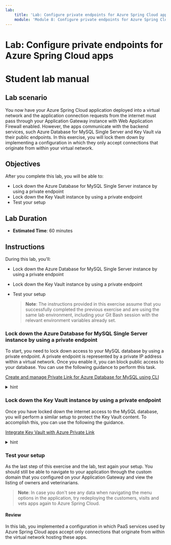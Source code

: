 ```yaml
---
lab:
    title: 'Lab: Configure private endpoints for Azure Spring Cloud apps'
    module: 'Module 8: Configure private endpoints for Azure Spring Cloud apps'
---
```


# Lab: Configure private endpoints for Azure Spring Cloud apps
# Student lab manual

## Lab scenario

You now have your Azure Spring Cloud application deployed into a virtual network and the application connection requests from the internet must pass through your Application Gateway instance with Web Application Firewall enabled. However, the apps communicate with the backend services, such Azure Database for MySQL Single Server and Key Vault via their public endpoints. In this exercise, you will lock them down by implementing a configuration in which they only accept connections that originate from within your virtual network. 

## Objectives

After you complete this lab, you will be able to:

- Lock down the Azure Database for MySQL Single Server instance by using a private endpoint
- Lock down the Key Vault instance by using a private endpoint
- Test your setup

## Lab Duration

- **Estimated Time**: 60 minutes

## Instructions

During this lab, you'll:

- Lock down the Azure Database for MySQL Single Server instance by using a private endpoint
- Lock down the Key Vault instance by using a private endpoint
- Test your setup	

   > **Note**: The instructions provided in this exercise assume that you successfully completed the previous exercise and are using the same lab environment, including your Git Bash session with the relevant environment variables already set.

### Lock down the Azure Database for MySQL Single Server instance by using a private endpoint

To start, you need to lock down access to your MySQL database by using a private endpoint. A private endpoint is represented by a private IP address within a virtual network. Once you enable it, you can block public access to your database. You can use the following guidance to perform this task.

[Create and manage Private Link for Azure Database for MySQL using CLI](https://docs.microsoft.com/en-us/azure/mysql/howto-configure-privatelink-cli)

<details>
<summary>hint</summary>
<br/>

1. To start, you need to disable private endpoint network policies in the subnet you will use to create the private endpoints. 

   ```bash
   az network vnet subnet update \
    --name $PRIVATE_ENDPOINTS_SUBNET_NAME \
    --resource-group $RESOURCE_GROUP \
    --vnet-name $VIRTUAL_NETWORK_NAME \
    --disable-private-endpoint-network-policies true
   ```

1. Next, in the same subnet, create the private endpoint corresponding to the Azure Database for MySQL Single Server instance. 

   ```bash
   MYSQL_RESOURCE_ID=$(az resource show -g ${RESOURCE_GROUP} -n ${SQL_SERVER_NAME} --resource-type "Microsoft.DBforMySQL/servers" --query "id" -o tsv)

   az network private-endpoint create \
       --name pe-openlab-mysql \
       --resource-group $RESOURCE_GROUP \
       --vnet-name $VIRTUAL_NETWORK_NAME  \
       --subnet $PRIVATE_ENDPOINTS_SUBNET_NAME \
       --private-connection-resource-id $MYSQL_RESOURCE_ID \
       --group-id mysqlServer \
       --connection-name openlab-mysql-connection \
       --location $LOCATION
   ```

   > **Note**: Once you created the private endpoint, you will set up a private Azure DNS zone named **privatelink.mysql.database.azure.com** with an A DNS record matching the original DNS name with the suffix **mysql.database.azure.com** but replacing that suffix with **privatelink.mysql.database.azure.com**. Your apps connecting to the MySQL database will not need to be updated, but instead they can continue using the existing connection strings. 

1. To implement this configuration, start by creating a new private DNS zone and linking it to your virtual network.

   ```bash
   az network private-dns zone create \
       --resource-group $RESOURCE_GROUP \
       --name  "privatelink.mysql.database.azure.com"

   az network private-dns link vnet create \
      --resource-group $RESOURCE_GROUP \
      --zone-name  "privatelink.mysql.database.azure.com"\
      --name MyDNSLink \
      --virtual-network $VIRTUAL_NETWORK_NAME \
      --registration-enabled false 
   ```

1. Next, create a new A record pointing to the IP address of the newly created private endpoint.

   ```bash
   NIC_ID=$(az network private-endpoint show --name pe-openlab-mysql --resource-group $RESOURCE_GROUP --query 'networkInterfaces[0].id' -o tsv)

   NIC_IPADDRESS=$(az resource show --ids $NIC_ID --api-version 2019-04-01 -o json | jq -r '.properties.ipConfigurations[0].properties.privateIPAddress')

   az network private-dns record-set a create \
       --name $SQL_SERVER_NAME \
       --zone-name privatelink.mysql.database.azure.com \
       --resource-group $RESOURCE_GROUP  

   az network private-dns record-set a add-record \
       --record-set-name $SQL_SERVER_NAME \
       --zone-name privatelink.mysql.database.azure.com \
       --resource-group $RESOURCE_GROUP \
    -a $NIC_IPADDRESS
   ```

1. You can now fully block connectivity to the public endpoint of your Azure Database for MySQL Single Server instance.

   ```bash
   az mysql server update \
       --name $SQL_SERVER_NAME \
       -g $RESOURCE_GROUP \
       --public Disabled
   ```

</details>

### Lock down the Key Vault instance by using a private endpoint

Once you have locked down the internet access to the MySQL database, you will perform a similar setup to protect the Key Vault content. To accomplish this, you can use the following the guidance.

[Integrate Key Vault with Azure Private Link](https://docs.microsoft.com/en-us/azure/key-vault/general/private-link-service?tabs=cli)

<details>
<summary>hint</summary>
<br/>

1. Since you have already disabled network policies on the private link subnet, you can proceed to create a private endpoint for the Key Vault instance.

   ```bash
   KEYVAULT_RESOURCE_ID=$(az resource show -g ${RESOURCE_GROUP} -n ${KEYVAULT_NAME} --query "id" --resource-typ "Microsoft.KeyVault/vaults" -o tsv)

   az network private-endpoint create --resource-group $RESOURCE_GROUP \
       --vnet-name $VIRTUAL_NETWORK_NAME \
       --subnet $PRIVATE_ENDPOINTS_SUBNET_NAME \
       --name pe-openlab-keyvault \
       --private-connection-resource-id "$KEYVAULT_RESOURCE_ID" \
       --group-ids vault \
       --connection-name openlab-keyvault-connection \
       --location $LOCATION
   ```

1. In this case, just as before, you will need to create a private DNS zone, this time for **privatelink.vaultcore.azure.net**.

   ```bash
   az network private-dns zone create \
       --resource-group $RESOURCE_GROUP \
       --name  "privatelink.vaultcore.azure.net" 

   az network private-dns link vnet create \
       --resource-group $RESOURCE_GROUP \
       --zone-name  "privatelink.vaultcore.azure.net" \
       --name MyVaultDNSLink \
       --virtual-network $VIRTUAL_NETWORK_NAME \
       --registration-enabled false 
   ```

1. As before, you need to create the A record to link the Azure Key Vault instance name to the IP address of the private endpoint.

   ```bash
   KEYVAULT_NIC_ID=$(az network private-endpoint show --name pe-openlab-keyvault --resource-group $RESOURCE_GROUP --query 'networkInterfaces[0].id' -o tsv)
   KEYVAULT_NIC_IPADDRESS=$(az resource show --ids $KEYVAULT_NIC_ID --api-version 2019-04-01 -o json | jq -r '.properties.ipConfigurations[0].properties.privateIPAddress')

   az network private-dns record-set a add-record -g $RESOURCE_GROUP -z "privatelink.vaultcore.azure.net" -n $KEYVAULT_NAME -a $KEYVAULT_NIC_IPADDRESS
   az network private-dns record-set list -g $RESOURCE_GROUP -z "privatelink.vaultcore.azure.net"
   ```
</details>

### Test your setup

As the last step of this exercise and the lab, test again your setup. You should still be able to navigate to your application through the custom domain that you configured on your Application Gateway and view the listing of owners and veterinarians.

   > **Note**: In case you don't see any data when navigating the menu options in the application, try redeploying the customers, visits and vets apps again to Azure Spring Cloud.

#### Review

In this lab, you implemented a configuration in which PaaS services used by Azure Spring Cloud apps accept only connections that originate from within the virtual network hosting these apps.